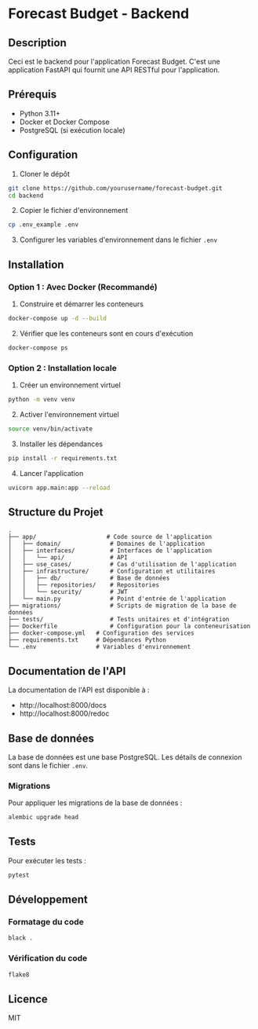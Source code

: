 # Forecast Budget - Backend

## Description

Ceci est le backend pour l'application Forecast Budget. C'est une application FastAPI qui fournit une API RESTful pour l'application.

## Prérequis

- Python 3.11+
- Docker et Docker Compose
- PostgreSQL (si exécution locale)

## Configuration

1. Cloner le dépôt

```bash
git clone https://github.com/yourusername/forecast-budget.git
cd backend
```

2. Copier le fichier d'environnement

```bash
cp .env_example .env
```

3. Configurer les variables d'environnement dans le fichier `.env`

## Installation

### Option 1 : Avec Docker (Recommandé)

1. Construire et démarrer les conteneurs

```bash
docker-compose up -d --build
```

2. Vérifier que les conteneurs sont en cours d'exécution

```bash
docker-compose ps
```

### Option 2 : Installation locale

1. Créer un environnement virtuel

```bash
python -m venv venv
```

2. Activer l'environnement virtuel

```bash
source venv/bin/activate
```

3. Installer les dépendances

```bash
pip install -r requirements.txt
```

4. Lancer l'application

```bash
uvicorn app.main:app --reload
```

## Structure du Projet

```
.
├── app/                    # Code source de l'application
│   ├── domain/              # Domaines de l'application
│   ├── interfaces/          # Interfaces de l'application
│   │   └── api/             # API
│   ├── use_cases/           # Cas d'utilisation de l'application
│   ├── infrastructure/      # Configuration et utilitaires
│   │   ├── db/              # Base de données
│   │   ├── repositories/    # Repositories
│   │   └── security/        # JWT
│   └── main.py              # Point d'entrée de l'application
├── migrations/              # Scripts de migration de la base de données
├── tests/                   # Tests unitaires et d'intégration
├── Dockerfile               # Configuration pour la conteneurisation
├── docker-compose.yml   # Configuration des services
├── requirements.txt     # Dépendances Python
└── .env                 # Variables d'environnement
```

## Documentation de l'API

La documentation de l'API est disponible à :

- http://localhost:8000/docs
- http://localhost:8000/redoc

## Base de données

La base de données est une base PostgreSQL. Les détails de connexion sont dans le fichier `.env`.

### Migrations

Pour appliquer les migrations de la base de données :

```bash
alembic upgrade head
```

## Tests

Pour exécuter les tests :

```bash
pytest
```

## Développement

### Formatage du code

```bash
black .
```

### Vérification du code

```bash
flake8
```

## Licence

MIT
